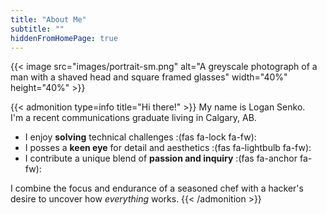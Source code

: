 ```yaml
---
title: "About Me"
subtitle: ""
hiddenFromHomePage: true
---
```

{{< image src="images/portrait-sm.png" alt="A greyscale photograph of a man with a shaved head and square framed glasses" width="40%" height="40%" >}}

{{< admonition type=info title="Hi there!" >}}
My name is Logan Senko. <br>
I'm a recent communications graduate living in Calgary, AB.
* I enjoy **solving** technical challenges :(fas fa-lock fa-fw):
* I posses a **keen eye** for detail and aesthetics :(fas fa-lightbulb fa-fw):
* I contribute a unique blend of **passion and inquiry** :(fas fa-anchor fa-fw):

I combine the focus and endurance of a seasoned chef with a hacker's desire to uncover how *everything* works.
{{< /admonition >}}
